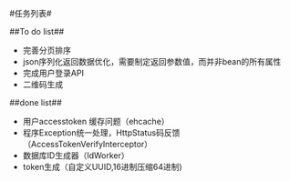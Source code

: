 #任务列表#

##To do list##

- 完善分页排序
- json序列化返回数据优化，需要制定返回参数值，而并非bean的所有属性
- 完成用户登录API
- 二维码生成

##done list##

- 用户accesstoken 缓存问题（ehcache）
- 程序Exception统一处理，HttpStatus码反馈（AccessTokenVerifyInterceptor）
- 数据库ID生成器（IdWorker）
- token生成（自定义UUID,16进制压缩64进制)
